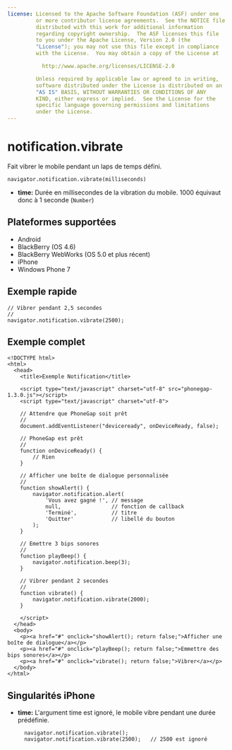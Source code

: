 ```yaml
---
license: Licensed to the Apache Software Foundation (ASF) under one
         or more contributor license agreements.  See the NOTICE file
         distributed with this work for additional information
         regarding copyright ownership.  The ASF licenses this file
         to you under the Apache License, Version 2.0 (the
         "License"); you may not use this file except in compliance
         with the License.  You may obtain a copy of the License at

           http://www.apache.org/licenses/LICENSE-2.0

         Unless required by applicable law or agreed to in writing,
         software distributed under the License is distributed on an
         "AS IS" BASIS, WITHOUT WARRANTIES OR CONDITIONS OF ANY
         KIND, either express or implied.  See the License for the
         specific language governing permissions and limitations
         under the License.
---
```


notification.vibrate
====================

Fait vibrer le mobile pendant un laps de temps défini.

    navigator.notification.vibrate(milliseconds)

- __time:__ Durée en millisecondes de la vibration du mobile. 1000 équivaut donc à 1 seconde (`Number`)

Plateformes supportées
----------------------

- Android
- BlackBerry (OS 4.6)
- BlackBerry WebWorks (OS 5.0 et plus récent)
- iPhone
- Windows Phone 7

Exemple rapide
--------------

    // Vibrer pendant 2,5 secondes
    //
    navigator.notification.vibrate(2500);

Exemple complet
---------------
    
    <!DOCTYPE html>
    <html>
      <head>
        <title>Exemple Notification</title>

        <script type="text/javascript" charset="utf-8" src="phonegap-1.3.0.js"></script>
        <script type="text/javascript" charset="utf-8">

        // Attendre que PhoneGap soit prêt
        //
        document.addEventListener("deviceready", onDeviceReady, false);

        // PhoneGap est prêt
        //
        function onDeviceReady() {
            // Rien
        }
    
        // Afficher une boîte de dialogue personnalisée
        //
        function showAlert() {
		    navigator.notification.alert(
		        'Vous avez gagné !', // message
		        null,                // fonction de callback
		        'Terminé',           // titre
		        'Quitter'            // libellé du bouton
		    );
        }
    
        // Emettre 3 bips sonores
        //
        function playBeep() {
            navigator.notification.beep(3);
        }
    
        // Vibrer pendant 2 secondes
        //
        function vibrate() {
            navigator.notification.vibrate(2000);
        }

        </script>
      </head>
      <body>
        <p><a href="#" onclick="showAlert(); return false;">Afficher une boîte de dialogue</a></p>
        <p><a href="#" onclick="playBeep(); return false;">Emmettre des bips sonores</a></p>
        <p><a href="#" onclick="vibrate(); return false;">Vibrer</a></p>
      </body>
    </html>

Singularités iPhone
-------------------

- __time:__ L'argument time est ignoré, le mobile vibre pendant une durée prédéfinie.

        navigator.notification.vibrate();
        navigator.notification.vibrate(2500);   // 2500 est ignoré